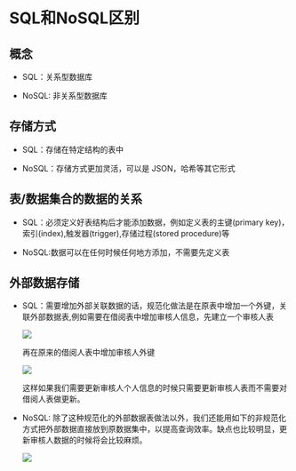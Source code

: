 # SQL和NoSQL区别

## 概念

- SQL：关系型数据库

- NoSQL: 非关系型数据库

## 存储方式

- SQL：存储在特定结构的表中

- NoSQL：存储方式更加灵活，可以是 JSON，哈希等其它形式

## 表/数据集合的数据的关系

- SQL：必须定义好表结构后才能添加数据，例如定义表的主键(primary key)，索引(index),触发器(trigger),存储过程(stored procedure)等

- NoSQL:数据可以在任何时候任何地方添加，不需要先定义表

## 外部数据存储

- SQL：需要增加外部关联数据的话，规范化做法是在原表中增加一个外键，关联外部数据表,例如需要在借阅表中增加审核人信息，先建立一个审核人表

  ![](https://upload-images.jianshu.io/upload_images/1744544-1ac579409de4e80f.png?imageMogr2/auto-orient/strip|imageView2/2/w/758/format/webp)
  
  再在原来的借阅人表中增加审核人外键
  
  ![](https://upload-images.jianshu.io/upload_images/1744544-c2a801eed3188870.png?imageMogr2/auto-orient/strip|imageView2/2/w/752/format/webp)
  
  这样如果我们需要更新审核人个人信息的时候只需要更新审核人表而不需要对借阅人表做更新。

- NoSQL: 除了这种规范化的外部数据表做法以外，我们还能用如下的非规范化方式把外部数据直接放到原数据集中，以提高查询效率。缺点也比较明显，更新审核人数据的时候将会比较麻烦。

  ![](https://upload-images.jianshu.io/upload_images/1744544-456469a12715e9b5.png?imageMogr2/auto-orient/strip|imageView2/2/w/763/format/webp)
  
